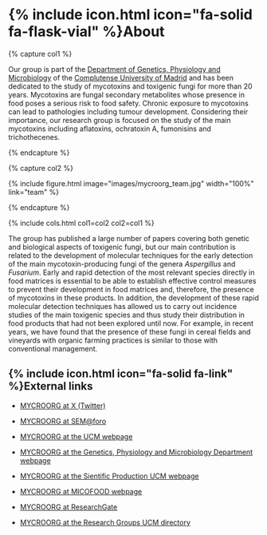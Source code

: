 
# {% include icon.html icon="fa-solid fa-flask-vial" %}About


{% capture col1 %}

Our group is part of the [Department of Genetics, Physiology and Microbiology](https://www.ucm.es/gfm/) of the [Complutense University of Madrid](https://www.ucm.es/) and has been dedicated to the study of mycotoxins and toxigenic fungi for more than 20 years. Mycotoxins are fungal secondary metabolites whose presence in food poses a serious risk to food safety. Chronic exposure to mycotoxins can lead to pathologies including tumour development. Considering their importance, our research group is focused on the study of the main mycotoxins including aflatoxins, ochratoxin A, fumonisins and trichothecenes.

{% endcapture %}

{% capture col2 %}

{% include figure.html image="images/mycroorg_team.jpg" width="100%" link="team" %}

{% endcapture %}

{%
  include cols.html
  col1=col2
  col2=col1
%}

The group has published a large number of papers covering both genetic and biological aspects of toxigenic fungi, but our main contribution is related to the development of molecular techniques for the early detection of the main mycotoxin-producing fungi of the genera _Aspergillus_ and _Fusarium_. Early and rapid detection of the most relevant species directly in food matrices is essential to be able to establish effective control measures to prevent their development in food matrices and, therefore, the presence of mycotoxins in these products. In addition, the development of these rapid molecular detection techniques has allowed us to carry out incidence studies of the main toxigenic species and thus study their distribution in food products that had not been explored until now. For example, in recent years, we have found that the presence of these fungi in cereal fields and vineyards with organic farming practices is similar to those with conventional management.

## {% include icon.html icon="fa-solid fa-link" %}External links

- [MYCROORG at X (Twitter)](https://x.com/mycroorg)

- [MYCROORG at SEM@foro](https://www.semicrobiologia.org/wp-content/uploads/2023/07/5l.-Especial-Microbiologia-de-los-Alimentos.-@mycoorg-trabajando-para-conseguir-alimentos-libres-de-micotoxinas.-SEM_75_web.pdf)

- [MYCROORG at the UCM webpage](https://www.ucm.es/hongos-y-levaduras)

- [MYCROORG at the Genetics, Physiology and Microbiology Department webpage](https://www.ucm.es/gfm/hongos-levaduras)

- [MYCROORG at the Sientific Production UCM webpage](https://produccioncientifica.ucm.es/grupos/5247/detalle)

- [MYCROORG at MICOFOOD webpage](https://micofood.es/hongos-y-levaduras-de-interes-en-agroalimentacion-facultad-de-ciencias-biologicas-universidad-complutense-de-madrid-ucm/)

- [MYCROORG at ResearchGate](https://www.researchgate.net/lab/Mycroorg-Belen-Patino)

- [MYCROORG at the Research Groups UCM directory](https://www.ucm.es/grupos/grupo/454)